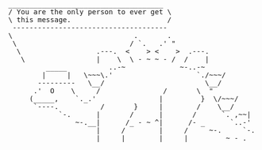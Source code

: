 <pre>
_____________________________________
/ You are the only person to ever get \
\ this message.                       /
 -------------------------------------
\                             .       .
 \                           / `.   .' "
  \                  .---.  <    > <    >  .---.
   \                 |    \  \ - ~ ~ - /  /    |
         _____          ..-~             ~-..-~
        |     |   \~~~\.'                    `./~~~/
       ---------   \__/                        \__/
      .'  O    \     /               /       \  "
     (_____,    `._.'               |         }  \/~~~/
      `----.          /       }     |        /    \__/
            `-.      |       /      |       /      `. ,~~|
                ~-.__|      /_ - ~ ^|      /- _      `..-'
                     |     /        |     /     ~-.     `-. _  _  _
                     |_____|        |_____|         ~ - . _ _ _ _ _>
</pre>
